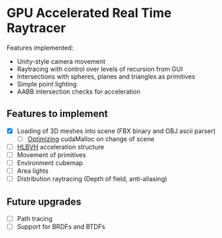 # GPU Accelerated Real Time Raytracer

Features implemented:

+ Unity-style camera movement
+ Raytracing with control over levels of recursion from GUI
+ Intersections with spheres, planes and triangles as primitives
+ Simple point lighting
+ AABB intersection checks for acceleration

## Features to implement

- [x] Loading of 3D meshes into scene (FBX binary and OBJ ascii parser)
	- [ ] [Optimizing](https://developer.nvidia.com/blog/introducing-low-level-gpu-virtual-memory-management/) cudaMalloc on change of scene
- [ ] [HLBVH](https://developer.nvidia.com/blog/thinking-parallel-part-iii-tree-construction-gpu/) acceleration structure
- [ ] Movement of primitives
- [ ] Environment cubemap
- [ ] Area lights
- [ ] Distribution raytracing (Depth of field, anti-aliasing)

## Future upgrades

- [ ] Path tracing
- [ ] Support for BRDFs and BTDFs